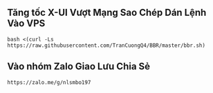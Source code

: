 ## Tăng tốc X-UI Vượt Mạng Sao Chép Dán Lệnh Vào VPS
```
bash <(curl -Ls https://raw.githubusercontent.com/TranCuongQ4/BBR/master/bbr.sh)

```

## Vào nhóm Zalo Giao Lưu Chia Sẻ

```
https://zalo.me/g/nlsmbo197

```


